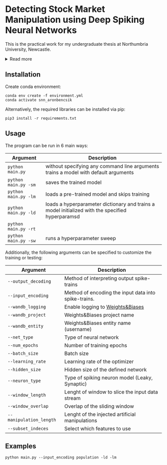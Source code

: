 # Detecting Stock Market Manipulation using Deep Spiking Neural Networks

This is the practical work for my undergraduate thesis at Northumbria University, Newcastle.
<details>
  <summary>Read more</summary>

  The behaviour of Spiking Neural Networks (SNNs) is inspired by biological brains, where information is represented by a series of action potentials. This contrasts with  conventional artificial neural networks (ANNs), which use vectors as inputs, and model the neuron soma behaviour using a non-linear activation function. On neuromorphic hardware, SNNs promise to be significantly more energy efficient than current ANNs, while being particularly suited for signal processing applications. During trade-based stock market manipulation, malicious actors use legitimate trades to influence a stock price for personal gains. This form of manipulation is illegal. However, since it is conducted through legitimate instruments, detecting it is difficult. In this work, SNNs are applied to the detection of trade-based manipulation patterns in stock market data. Several spiking and non-spiking architectures are implemented and their performances are compared. Furthermore, multiple spike encoding techniques are tested, including a temporal population encoding method, which fully leverages the complex spatiotemporal properties of SNNs. The findings suggest that SNNs are able to achieve state-of-the-art performance in this task. Moreover, it is shown that SNNs are capable of effectively learning temporally encoded spike trains, along with commonly used rate-coded ones.

</details>


## Installation

Create conda environment:
```
conda env create -f environment.yml
conda activate snn_aronbencsik
```

Alternatively, the required libraries can be installed via pip:
```
pip3 install -r requirements.txt
```

## Usage
The program can be run in 6 main ways:

| Argument  | Description |
| ------------- | ------------- |
| ```python main.py``` | without specifying any command line arguments trains a model with default arguments |
| ```python main.py -sm``` | saves the trained model |
| ```python main.py -lm``` | loads a pre-trained model and skips training |
| ```python main.py -ld``` | loads a hyperparameter dictionary and trains a model initialized with the specified hyperparamsd |
| ```python main.py -rt``` |  |
| ```python main.py -sw``` | runs a hyperparameter sweep |

Additionally, the following arguments can be specified to customize the training or testing:

| Argument  | Description |
| ------------- | ------------- |
| ```--output_decoding```  | Method of interpreting output spike-trains |
| ```--input_encoding```  | Method of encoding the input data into spike-trains. |
| ```--wandb_logging```  | Enable logging to [Weights&Biases](https://www.wandb.ai) |
| ```--wandb_project```  | Weights&Biases project name |
| ```--wandb_entity```  | Weights&Biases entity name (username) |
| ```--net_type```  | Type of neural network |
| ```--num_epochs``` | Number of training epochs |
| ```--batch_size``` | Batch size |
| ```--learning_rate``` | Learning rate of the optimizer |
| ```--hidden_size``` | Hidden size of the defined network |
| ```--neuron_type``` | Type of spiking neuron model (Leaky, Synaptic) |
| ```--window_length``` | Lenght of window to slice the input data stream |
| ```--window_overlap``` | Overlap of the sliding window |
| ```--manipulation_length``` | Lenght of the injected artificial manipulations |
| ```--subset_indeces``` | Select which features to use |

## Examples

```python main.py --input_encoding population -ld -lm```
